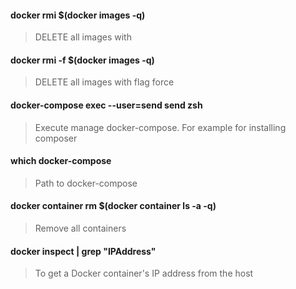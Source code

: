 #### docker rmi $(docker images -q) 
> DELETE all images with
#### docker rmi -f $(docker images -q) 
> DELETE all images with flag force
#### docker-compose exec --user=send send zsh 
> Execute manage docker-compose. For example for installing composer
#### which docker-compose 
> Path to docker-compose
#### docker container rm $(docker container ls -a -q) 
> Remove all containers
#### docker inspect <container id> | grep "IPAddress"
> To get a Docker container's IP address from the host

